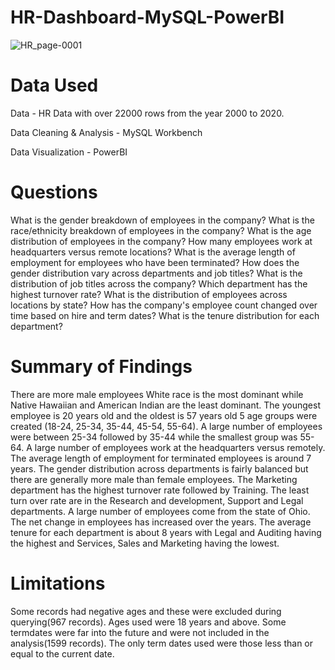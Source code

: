 # HR-Dashboard-MySQL-PowerBI
![HR_page-0001](https://github.com/user-attachments/assets/5d42ddd8-7724-4a46-bf32-25f2be472b71)

# Data Used
Data - HR Data with over 22000 rows from the year 2000 to 2020.

Data Cleaning & Analysis - MySQL Workbench

Data Visualization - PowerBI

# Questions
What is the gender breakdown of employees in the company?
What is the race/ethnicity breakdown of employees in the company?
What is the age distribution of employees in the company?
How many employees work at headquarters versus remote locations?
What is the average length of employment for employees who have been terminated?
How does the gender distribution vary across departments and job titles?
What is the distribution of job titles across the company?
Which department has the highest turnover rate?
What is the distribution of employees across locations by state?
How has the company's employee count changed over time based on hire and term dates?
What is the tenure distribution for each department?
# Summary of Findings
There are more male employees
White race is the most dominant while Native Hawaiian and American Indian are the least dominant.
The youngest employee is 20 years old and the oldest is 57 years old
5 age groups were created (18-24, 25-34, 35-44, 45-54, 55-64). A large number of employees were between 25-34 followed by 35-44 while the smallest group was 55-64.
A large number of employees work at the headquarters versus remotely.
The average length of employment for terminated employees is around 7 years.
The gender distribution across departments is fairly balanced but there are generally more male than female employees.
The Marketing department has the highest turnover rate followed by Training. The least turn over rate are in the Research and development, Support and Legal departments.
A large number of employees come from the state of Ohio.
The net change in employees has increased over the years.
The average tenure for each department is about 8 years with Legal and Auditing having the highest and Services, Sales and Marketing having the lowest.
# Limitations
Some records had negative ages and these were excluded during querying(967 records). Ages used were 18 years and above.
Some termdates were far into the future and were not included in the analysis(1599 records). The only term dates used were those less than or equal to the current date.
